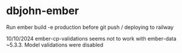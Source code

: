 # dbjohn-ember

Run ember build -e production before git push / deploying to railway

10/10/2024 ember-cp-validations seems not to work with ember-data ~5.3.3.  Model validations were disabled
